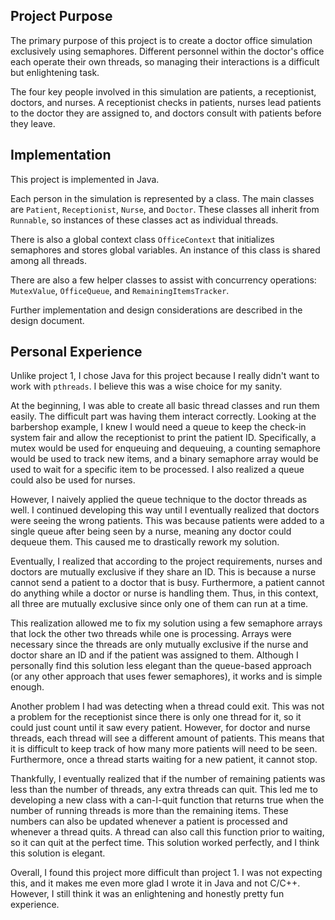 ## Project Purpose

The primary purpose of this project is to create a doctor office simulation exclusively using semaphores. Different personnel within the doctor's office each operate their own threads, so managing their interactions is a difficult but enlightening task.

The four key people involved in this simulation are patients, a receptionist, doctors, and nurses. A receptionist checks in patients, nurses lead patients to the doctor they are assigned to, and doctors consult with patients before they leave.

## Implementation

This project is implemented in Java.

Each person in the simulation is represented by a class. The main classes are `Patient`, `Receptionist`, `Nurse`, and `Doctor`. These classes all inherit from `Runnable`, so instances of these classes act as individual threads.

There is also a global context class `OfficeContext` that initializes semaphores and stores global variables. An instance of this class is shared among all threads.

There are also a few helper classes to assist with concurrency operations: `MutexValue`, `OfficeQueue`, and `RemainingItemsTracker`.

Further implementation and design considerations are described in the design document.

## Personal Experience

Unlike project 1, I chose Java for this project because I really didn't want to work with `pthreads`. I believe this was a wise choice for my sanity.

At the beginning, I was able to create all basic thread classes and run them easily. The difficult part was having them interact correctly. Looking at the barbershop example, I knew I would need a queue to keep the check-in system fair and allow the receptionist to print the patient ID. Specifically, a mutex would be used for enqueuing and dequeuing, a counting semaphore would be used to track new items, and a binary semaphore array would be used to wait for a specific item to be processed. I also realized a queue could also be used for nurses.

However, I naively applied the queue technique to the doctor threads as well. I continued developing this way until I eventually realized that doctors were seeing the wrong patients. This was because patients were added to a single queue after being seen by a nurse, meaning any doctor could dequeue them. This caused me to drastically rework my solution.

Eventually, I realized that according to the project requirements, nurses and doctors are mutually exclusive if they share an ID. This is because a nurse cannot send a patient to a doctor that is busy. Furthermore, a patient cannot do anything while a doctor or nurse is handling them. Thus, in this context, all three are mutually exclusive since only one of them can run at a time.

This realization allowed me to fix my solution using a few semaphore arrays that lock the other two threads while one is processing. Arrays were necessary since the threads are only mutually exclusive if the nurse and doctor share an ID and if the patient was assigned to them. Although I personally find this solution less elegant than the queue-based approach (or any other approach that uses fewer semaphores), it works and is simple enough.

Another problem I had was detecting when a thread could exit. This was not a problem for the receptionist since there is only one thread for it, so it could just count until it saw every patient. However, for doctor and nurse threads, each thread will see a different amount of patients. This means that it is difficult to keep track of how many more patients will need to be seen. Furthermore, once a thread starts waiting for a new patient, it cannot stop. 

Thankfully, I eventually realized that if the number of remaining patients was less than the number of threads, any extra threads can quit. This led me to developing a new class with a can-I-quit function that returns true when the number of running threads is more than the remaining items. These numbers can also be updated whenever a patient is processed and whenever a thread quits. A thread can also call this function prior to waiting, so it can quit at the perfect time. This solution worked perfectly, and I think this solution is elegant.

Overall, I found this project more difficult than project 1. I was not expecting this, and it makes me even more glad I wrote it in Java and not C/C++. However, I still think it was an enlightening and honestly pretty fun experience.
